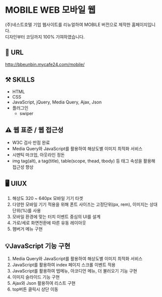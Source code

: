 # MOBILE WEB 모바일 웹
(주)네스트호텔 기업 웹사이트를 리뉴얼하여 MOBILE 버전으로 제작한 홈페이지입니다.<br>
디자인부터 코딩까지 100% 기여하였습니다.

## 🔗 URL
http://bbeunbin.mycafe24.com/mobile/

## ⚒️ SKILLS
* HTML
* CSS
* JavaScript, jQuery, Media Query, Ajax, Json
* 플러그인
    + swiper

## ⚠️ 웹 표준 / 웹 접근성
* W3C 검사 만점 완료
* Media Query와 JavaScript를 활용하여 해상도별 이미지 최적화 서비스
* 시멘틱 마크업, 아웃라인 정돈
* img tag(alt), a tag(title), table(scope, thead, tbody) 등 태그 속성을 활용해 접근성 향상

## 🖥️ UIUX
1. 해상도 320 ~ 640px 모바일 기기 타겟
2. 다양한 모바일 기기 적용을 위해 폰트 사이즈는 고정단위(px, rem), 이미지는 상대단위(%)를 사용
3. 모바일 환경에 맞는 터치 이벤트 중심의 UI를 설계
4. 가로/세로 화면전환에 따른 유동 레이아웃
5. 햄버거 메뉴 구현

## 💡JavaScript 기능 구현
1. Media Query와 JavaScript를 활용하여 해상도별 이미지 최적화 서비스
2. JavaScript를 활용하여 index 페이지 스크롤 이벤트 적용
3. JavaScript를 활용하여 탭메뉴, 아코디언 메뉴, 더 불러오기 기능 구현
4. 이미지 슬라이드 기능 구현
5. Ajax와 Json 활용하여 리스트 구현
6. top버튼 클릭시 상단 이동